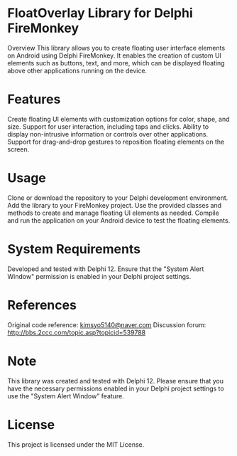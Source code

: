# FloatOverlay Library for Delphi FireMonkey
Overview
This library allows you to create floating user interface elements on Android using Delphi FireMonkey. It enables the creation of custom UI elements such as buttons, text, and more, which can be displayed floating above other applications running on the device.

# Features
Create floating UI elements with customization options for color, shape, and size.
Support for user interaction, including taps and clicks.
Ability to display non-intrusive information or controls over other applications.
Support for drag-and-drop gestures to reposition floating elements on the screen.

# Usage
Clone or download the repository to your Delphi development environment.
Add the library to your FireMonkey project.
Use the provided classes and methods to create and manage floating UI elements as needed.
Compile and run the application on your Android device to test the floating elements.

# System Requirements
Developed and tested with Delphi 12.
Ensure that the "System Alert Window" permission is enabled in your Delphi project settings.

# References
Original code reference: kimsyo5140@naver.com
Discussion forum: http://bbs.2ccc.com/topic.asp?topicid=539788

# Note
This library was created and tested with Delphi 12. Please ensure that you have the necessary permissions enabled in your Delphi project settings to use the "System Alert Window" feature.

# License
This project is licensed under the MIT License.
